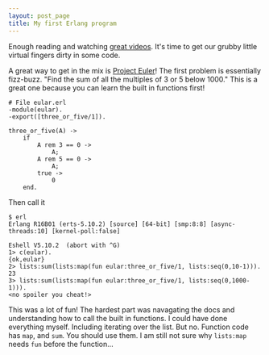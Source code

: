 ```yaml
---
layout: post_page
title: My first Erlang program
---
```


Enough reading and watching [great videos](https://www.youtube.com/watch?v=xrIjfIjssLE]). It's time to 
get our grubby little virtual fingers dirty in some code.

A great way to get in the mix is [Project Euler](https://projecteuler.net/problem=1)! The first problem is 
essentially fizz-buzz. "Find the sum of all the multiples of 3 or 5 below 1000." This is a great one 
because you can learn the built in functions first!


    
    # File eular.erl
    -module(eular).
    -export([three_or_five/1]).
    
    three_or_five(A) ->
        if
            A rem 3 == 0 ->
                A;
            A rem 5 == 0 ->
                A;
            true ->
                0
        end.


Then call it

    $ erl
    Erlang R16B01 (erts-5.10.2) [source] [64-bit] [smp:8:8] [async-threads:10] [kernel-poll:false]
    
    Eshell V5.10.2  (abort with ^G)
    1> c(eular).
    {ok,eular}
    2> lists:sum(lists:map(fun eular:three_or_five/1, lists:seq(0,10-1))).  
    23
    3> lists:sum(lists:map(fun eular:three_or_five/1, lists:seq(0,1000-1))).
    <no spoiler you cheat!>

This was a lot of fun! The hardest part was navagating the docs and understanding how to call the built in functions. I could have done everything myself. Including iterating over the list. But no. Function code has `map`, and `sum`. You should use them. I am still not sure why `lists:map` needs `fun` before the function...

